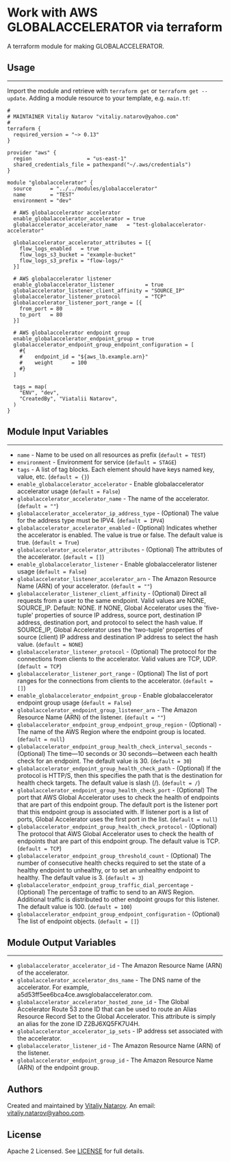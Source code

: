 # Work with AWS GLOBALACCELERATOR via terraform

A terraform module for making GLOBALACCELERATOR.


## Usage
----------------------
Import the module and retrieve with ```terraform get``` or ```terraform get --update```. Adding a module resource to your template, e.g. `main.tf`:

```
#
# MAINTAINER Vitaliy Natarov "vitaliy.natarov@yahoo.com"
#
terraform {
  required_version = "~> 0.13"
}

provider "aws" {
  region                  = "us-east-1"
  shared_credentials_file = pathexpand("~/.aws/credentials")
}

module "globalaccelerator" {
  source      = "../../modules/globalaccelerator"
  name        = "TEST"
  environment = "dev"

  # AWS globalaccelerator accelerator
  enable_globalaccelerator_accelerator = true
  globalaccelerator_accelerator_name   = "test-globalaccelerator-accelerator"

  globalaccelerator_accelerator_attributes = [{
    flow_logs_enabled   = true
    flow_logs_s3_bucket = "example-bucket"
    flow_logs_s3_prefix = "flow-logs/"
  }]

  # AWS globalaccelerator listener
  enable_globalaccelerator_listener          = true
  globalaccelerator_listener_client_affinity = "SOURCE_IP"
  globalaccelerator_listener_protocol        = "TCP"
  globalaccelerator_listener_port_range = [{
    from_port = 80
    to_port   = 80
  }]

  # AWS globalaccelerator endpoint group
  enable_globalaccelerator_endpoint_group = true
  globalaccelerator_endpoint_group_endpoint_configuration = [
    #{
    #    endpoint_id = "${aws_lb.example.arn}"
    #    weight      = 100
    #}
  ]

  tags = map(
    "ENV", "dev",
    "CreatedBy", "Viatalii Natarov",
  )
}
```

## Module Input Variables
----------------------
- `name` - Name to be used on all resources as prefix (`default = TEST`)
- `environment` - Environment for service (`default = STAGE`)
- `tags` - A list of tag blocks. Each element should have keys named key, value, etc. (`default = {}`)
- `enable_globalaccelerator_accelerator` - Enable globalaccelerator accelerator usage (`default = False`)
- `globalaccelerator_accelerator_name` - The name of the accelerator. (`default = ""`)
- `globalaccelerator_accelerator_ip_address_type` - (Optional) The value for the address type must be IPV4. (`default = IPV4`)
- `globalaccelerator_accelerator_enabled` - (Optional) Indicates whether the accelerator is enabled. The value is true or false. The default value is true. (`default = True`)
- `globalaccelerator_accelerator_attributes` - (Optional) The attributes of the accelerator. (`default = []`)
- `enable_globalaccelerator_listener` - Enable globalaccelerator listener usage (`default = False`)
- `globalaccelerator_listener_accelerator_arn` - The Amazon Resource Name (ARN) of your accelerator. (`default = ""`)
- `globalaccelerator_listener_client_affinity` - (Optional) Direct all requests from a user to the same endpoint. Valid values are NONE, SOURCE_IP. Default: NONE. If NONE, Global Accelerator uses the 'five-tuple' properties of source IP address, source port, destination IP address, destination port, and protocol to select the hash value. If SOURCE_IP, Global Accelerator uses the 'two-tuple' properties of source (client) IP address and destination IP address to select the hash value. (`default = NONE`)
- `globalaccelerator_listener_protocol` - (Optional) The protocol for the connections from clients to the accelerator. Valid values are TCP, UDP. (`default = TCP`)
- `globalaccelerator_listener_port_range` - (Optional) The list of port ranges for the connections from clients to the accelerator.  (`default = []`)
- `enable_globalaccelerator_endpoint_group` - Enable globalaccelerator endpoint group usage (`default = False`)
- `globalaccelerator_endpoint_group_listener_arn` - The Amazon Resource Name (ARN) of the listener. (`default = ""`)
- `globalaccelerator_endpoint_group_endpoint_group_region` - (Optional) - The name of the AWS Region where the endpoint group is located. (`default = null`)
- `globalaccelerator_endpoint_group_health_check_interval_seconds` - (Optional) The time—10 seconds or 30 seconds—between each health check for an endpoint. The default value is 30. (`default = 30`)
- `globalaccelerator_endpoint_group_health_check_path` - (Optional) If the protocol is HTTP/S, then this specifies the path that is the destination for health check targets. The default value is slash (/). (`default = /`)
- `globalaccelerator_endpoint_group_health_check_port` - (Optional) The port that AWS Global Accelerator uses to check the health of endpoints that are part of this endpoint group. The default port is the listener port that this endpoint group is associated with. If listener port is a list of ports, Global Accelerator uses the first port in the list. (`default = null`)
- `globalaccelerator_endpoint_group_health_check_protocol` - (Optional) The protocol that AWS Global Accelerator uses to check the health of endpoints that are part of this endpoint group. The default value is TCP. (`default = TCP`)
- `globalaccelerator_endpoint_group_threshold_count` - (Optional) The number of consecutive health checks required to set the state of a healthy endpoint to unhealthy, or to set an unhealthy endpoint to healthy. The default value is 3. (`default = 3`)
- `globalaccelerator_endpoint_group_traffic_dial_percentage` - (Optional) The percentage of traffic to send to an AWS Region. Additional traffic is distributed to other endpoint groups for this listener. The default value is 100. (`default = 100`)
- `globalaccelerator_endpoint_group_endpoint_configuration` - (Optional) The list of endpoint objects. (`default = []`)

## Module Output Variables
----------------------
- `globalaccelerator_accelerator_id` - The Amazon Resource Name (ARN) of the accelerator.
- `globalaccelerator_accelerator_dns_name` - The DNS name of the accelerator. For example, a5d53ff5ee6bca4ce.awsglobalaccelerator.com.
- `globalaccelerator_accelerator_hosted_zone_id` - The Global Accelerator Route 53 zone ID that can be used to route an Alias Resource Record Set to the Global Accelerator. This attribute is simply an alias for the zone ID Z2BJ6XQ5FK7U4H.
- `globalaccelerator_accelerator_ip_sets` - IP address set associated with the accelerator.
- `globalaccelerator_listener_id` - The Amazon Resource Name (ARN) of the listener.
- `globalaccelerator_endpoint_group_id` - The Amazon Resource Name (ARN) of the endpoint group.


## Authors

Created and maintained by [Vitaliy Natarov](https://github.com/SebastianUA). An email: [vitaliy.natarov@yahoo.com](vitaliy.natarov@yahoo.com).

## License

Apache 2 Licensed. See [LICENSE](https://github.com/SebastianUA/terraform/blob/master/LICENSE) for full details.
